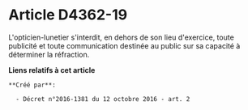 # Article D4362-19

L'opticien-lunetier s'interdit, en dehors de son lieu d'exercice, toute publicité et toute communication destinée au public
sur sa capacité à déterminer la réfraction.

**Liens relatifs à cet article**

	**Créé par**:

	  - Décret n°2016-1381 du 12 octobre 2016 - art. 2
